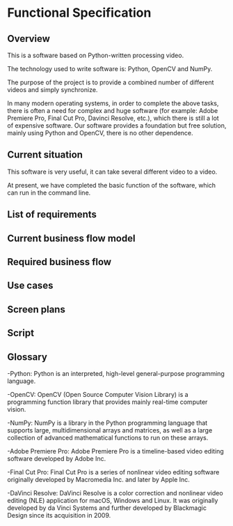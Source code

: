 # Functional Specification

## Overview

This is a software based on Python-written processing video.

The technology used to write software is: Python, OpenCV and NumPy.

The purpose of the project is to provide a combined number of different videos and simply synchronize.

In many modern operating systems, in order to complete the above tasks, there is often a need for complex and huge software (for example: Adobe Premiere Pro, Final Cut Pro, Davinci Resolve, etc.), which there is still a lot of expensive software. Our software provides a foundation but free solution, mainly using Python and OpenCV, there is no other dependence.

## Current situation

This software is very useful, it can take several different video to a video.

At present, we have completed the basic function of the software, which can run in the command line.

## List of requirements

## Current business flow model

## Required business flow

## Use cases

## Screen plans

## Script

## Glossary

-Python: Python is an interpreted, high-level general-purpose programming language.

-OpenCV: OpenCV (Open Source Computer Vision Library) is a programming function library that provides mainly real-time computer vision.

-NumPy: NumPy is a library in the Python programming language that supports large, multidimensional arrays and matrices, as well as a large collection of advanced mathematical functions to run on these arrays.

-Adobe Premiere Pro: Adobe Premiere Pro is a timeline-based video editing software developed by Adobe Inc.

-Final Cut Pro: Final Cut Pro is a series of nonlinear video editing software originally developed by Macromedia Inc. and later by Apple Inc.

-DaVinci Resolve: DaVinci Resolve is a color correction and nonlinear video editing (NLE) application for macOS, Windows and Linux. It was originally developed by da Vinci Systems and further developed by Blackmagic Design since its acquisition in 2009.
